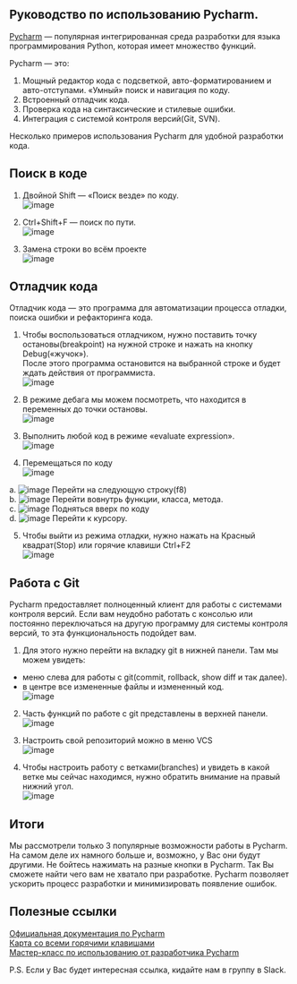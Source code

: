 ## Руководство по использованию Pycharm.

[Pycharm](https://www.jetbrains.com/ru-ru/pycharm/) — популярная интегрированная среда разработки для языка программирования Python, которая имеет множество функций.  

Pycharm — это:
1. Мощный редактор кода с подсветкой, авто-форматированием и авто-отступами.
«Умный» поиск и навигация по коду.  
2. Встроенный отладчик кода.  
3. Проверка кода на синтаксические и стилевые ошибки.  
4. Интеграция с системой контроля версий(Git, SVN).  

Несколько примеров использования Pycharm для удобной разработки кода.

## Поиск в коде

1. Двойной Shift — «Поиск везде» по коду.  
![image](https://user-images.githubusercontent.com/12861849/95025154-8288e900-0690-11eb-88aa-f5e924f4d16a.png)

2. Ctrl+Shift+F — поиск по пути.  
![image](https://user-images.githubusercontent.com/12861849/95025176-97fe1300-0690-11eb-8ad9-8804893b7a0b.png)

3. Замена строки во всём проекте  
![image](https://user-images.githubusercontent.com/12861849/95025195-acdaa680-0690-11eb-9f6e-777b6400a073.png)


## Отладчик кода

Отладчик кода — это программа для автоматизации процесса отладки, поиска ошибки и рефакторинга кода.

1. Чтобы воспользоваться отладчиком, нужно поставить точку остановы(breakpoint) на нужной строке и нажать на кнопку Debug(«жучок»).  
После этого программа остановится на выбранной строке и будет ждать действия от программиста.  
![image](https://user-images.githubusercontent.com/12861849/95025208-c24fd080-0690-11eb-8e9d-e285d5da08c0.png)

2. В режиме дебага мы можем посмотреть, что находится в переменных до точки остановы.  
![image](https://user-images.githubusercontent.com/12861849/95025217-cf6cbf80-0690-11eb-832f-16bfd095eaa3.png)

3. Выполнить любой код в режиме «evaluate expression».  
![image](https://user-images.githubusercontent.com/12861849/95025227-deec0880-0690-11eb-98f0-056b417347e9.png)

4. Перемещаться по коду  
![image](https://user-images.githubusercontent.com/12861849/95025236-ef03e800-0690-11eb-8112-26517da18acb.png)

 a. ![image](https://user-images.githubusercontent.com/12861849/95024536-45baf300-068c-11eb-9ae2-1d72012d49d7.png) Перейти на следующую строку(f8)  
 b. ![image](https://user-images.githubusercontent.com/12861849/95024582-97fc1400-068c-11eb-951a-c8a72ae98cc0.png) Перейти вовнутрь функции, класса, метода.  
 c. ![image](https://user-images.githubusercontent.com/12861849/95024587-a4806c80-068c-11eb-90d1-52e76ca0b85e.png) Подняться вверх по коду  
 d. ![image](https://user-images.githubusercontent.com/12861849/95024592-ad713e00-068c-11eb-9adb-9a5d16ffe3b7.png) Перейти к курсору.  
 
5. Чтобы выйти из режима отладки, нужно нажать на Красный квадрат(Stop) или горячие клавиши Ctrl+F2  
![image](https://user-images.githubusercontent.com/12861849/95025245-fcb96d80-0690-11eb-8463-db178e874753.png)

## Работа с Git
Pycharm предоставляет полноценный клиент для работы с системами контроля версий. Если вам неудобно работать с консолью или постоянно переключаться на другую программу для системы контроля версий, то эта функциональность подойдет вам.  

1. Для этого нужно перейти на вкладку git в нижней панели. 
Там мы можем увидеть:
- меню слева для работы с git(commit, rollback, show diff и так далее).  
- в центре все измененные файлы и измененный код.  
![image](https://user-images.githubusercontent.com/12861849/95025253-09d65c80-0691-11eb-8d60-111757d4e66a.png)

2. Часть функций по работе с git представлены в верхней панели.  
![image](https://user-images.githubusercontent.com/12861849/95025272-2a9eb200-0691-11eb-9e1c-4429f7aabf8b.png)

3. Настроить свой репозиторий можно в меню VCS  
![image](https://user-images.githubusercontent.com/12861849/95025285-3ab69180-0691-11eb-93bf-3ad8dc607051.png)

4. Чтобы настроить работу с ветками(branches) и увидеть в какой ветке мы сейчас находимся, нужно обратить внимание на правый нижний угол.  
![image](https://user-images.githubusercontent.com/12861849/95025293-4609bd00-0691-11eb-94ab-44707ee284cd.png)

## Итоги
Мы рассмотрели только 3 популярные возможности работы в Pycharm. На самом деле их намного больше и, возможно, у Вас они будут другими. Не бойтесь нажимать на разные кнопки в Pycharm. Так Вы сможете найти чего вам не хватало при разработке. 
Pycharm позволяет ускорить процесс разработки и минимизировать появление ошибок.

## Полезные ссылки
[Официальная документация по Pycharm](https://www.jetbrains.com/help/pycharm/quick-start-guide.html#code-assistance)  
[Карта со всеми горячими клавишами](https://resources.jetbrains.com/storage/products/pycharm/docs/PyCharm_ReferenceCard.pdf)  
[Мастер-класс по использованию от разработчика Pycharm](https://www.youtube.com/watch?v=DpscmxH2LQU)  

P.S. Если у Вас будет интересная ссылка, кидайте нам в группу в Slack.


